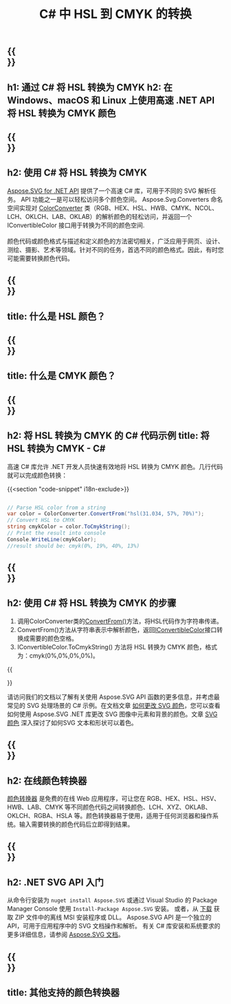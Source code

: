 ﻿---
translation: true
template: ./../_template-child.md
title: C# 中 HSL 到 CMYK 的转换
description: 在 C# 中使用颜色代码并将 HSL 转换为 CMYK
url: /net/color-converter/hsl-to-cmyk/
family: svg
platformtag: net
feature: color converter
informat: HSL
outformat: CMYK
otherformats: RGB HSV HEX HWB CMYK LAB LCH XYZ OKLAB OKLCH NCOL
---

{{<section banner>}}
---
h1: 通过 C# 将 HSL 转换为 CMYK
h2: 在 Windows、macOS 和 Linux 上使用高速 .NET API 将 HSL 转换为 CMYK 颜色
---

{{<section overview>}}
---
h2: 使用 C# 将 HSL 转换为 CMYK
---

[Aspose.SVG for .NET API](https://products.aspose.com/svg/net/) 提供了一个高速 C# 库，可用于不同的 SVG 解析任务。 API 功能之一是可以轻松访问多个颜色空间。 Aspose.Svg.Converters 命名空间实现对 [ColorConverter](https://reference.aspose.com/svg/net/aspose.svg.converters/colorconverter/) 类（RGB、HEX、HSL、HWB、CMYK、NCOL、LCH、OKLCH、LAB、OKLAB）的解析颜色的轻松访问，并返回一个 IConvertibleColor 接口用于转换为不同的颜色空间.<br><br>
颜色代码或颜色格式与描述和定义颜色的方法密切相关，广泛应用于网页、设计、测绘、摄影、艺术等领域。针对不同的任务，首选不同的颜色格式。因此，有时您可能需要转换颜色代码。

{{<section input-color>}}
---
title: 什么是 HSL 颜色？
---

{{<section output-color>}}
---
title: 什么是 CMYK 颜色？
---

{{<section code-text>}}
---
h2: 将 HSL 转换为 CMYK 的 C# 代码示例
title: 将 HSL 转换为 CMYK - C#
---

高速 C# 库允许 .NET 开发人员快速有效地将 HSL 转换为 CMYK 颜色。几行代码就可以完成颜色转换：

{{<section "code-snippet" i18n-exclude>}}

```cs

// Parse HSL color from a string
var color = ColorConverter.ConvertFrom("hsl(31.034, 57%, 70%)");
// Convert HSL to CMYK 
string cmykColor = color.ToCmykString();
// Print the result into console
Console.WriteLine(cmykColor);
//result should be: cmyk(0%, 19%, 40%, 13%)

```

{{<section steps>}}
---
h2: 使用 C# 将 HSL 转换为 CMYK 的步骤
---
1. 调用ColorConverter类的[ConvertFrom()](https://reference.aspose.com/svg/net/aspose.svg.converters/colorconverter/convertfrom/)方法，将HSL代码作为字符串传递。
1. ConvertFrom()方法从字符串表示中解析颜色，返回[IConvertibleColor](https://reference.aspose.com/svg/net/aspose.svg.drawing/iconvertiblecolor/)接口转换成需要的颜色空格。
1. IConvertibleColor.ToCmykString() 方法将 HSL 转换为 CMYK 颜色，格式为：cmyk(0%,0%,0%,0%)。



{{<section documentation>}}

请访问我们的文档以了解有关使用 Aspose.SVG API 函数的更多信息，并考虑最常见的 SVG 处理场景的 C# 示例。在文档文章 <a href="https://docs.aspose.com/svg/net/how-to-work-with-aspose-svg-api/how-to-change-svg-color/" target= "_blank">如何更改 SVG 颜色</a>，您可以查看如何使用 Aspose.SVG .NET 库更改 SVG 图像中元素和背景的颜色。文章 <a href="https://docs.aspose.com/svg/net/drawing-basics/svg-color/" target="_blank">SVG 颜色</a> 深入探讨了如何SVG 文本和形状可以着色。

{{<section online-color-converter>}}
---
h2: 在线颜色转换器
---

[颜色转换器](https://products.aspose.app/svg/color-converter) 是免费的在线 Web 应用程序，可让您在 RGB、HEX、HSL、HSV、HWB、LAB、CMYK 等不同颜色代码之间转换颜色、LCH、XYZ、OKLAB、OKLCH、RGBA、HSLA 等。颜色转换器易于使用，适用于任何浏览器和操作系统。输入需要转换的颜色代码后立即得到结果。

{{<section get-started>}}
---
h2: .NET SVG API 入门
---

从命令行安装为 ```nuget install Aspose.SVG``` 或通过 Visual Studio 的 Package Manager Console 使用 ```Install-Package Aspose.SVG``` 安装。
或者，从 [下载](https://downloads.aspose.com/svg/net) 获取 ZIP 文件中的离线 MSI 安装程序或 DLL。 Aspose.SVG API 是一个独立的 API，可用于应用程序中的 SVG 文档操作和解析。
有关 C# 库安装和系统要求的更多详细信息，请参阅 [Aspose.SVG 文档](https://docs.aspose.com/svg/net/getting-started/)。

{{<section other-color-converters>}}
---
title: 其他支持的颜色转换器
---